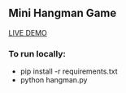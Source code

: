 ## Mini Hangman Game

[LIVE DEMO](https://edube.org/sandbox/d14b55b6-ef99-11ec-ac00-0242157e55ca)

### To run locally:

- pip install -r requirements.txt
- python hangman.py
